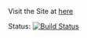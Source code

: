 Visit the Site at [here](http://52.4.48.151/)

Status:
[![Build Status](https://travis-ci.org/CruzanCaramele/Portfolio.svg?branch=master)](https://travis-ci.org/CruzanCaramele/Portfolio)